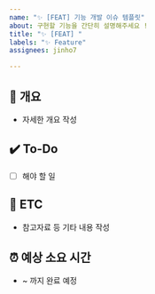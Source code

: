 ```yaml
---
name: "✨ [FEAT] 기능 개발 이슈 템플릿"
about: 구현할 기능을 간단히 설명해주세요 !
title: "✨ [FEAT] "
labels: "✨ Feature"
assignees: jinho7

---
```


## 📝 개요
- 자세한 개요 작성

## ✔️ To-Do
- [ ] 해야 할 일

## 👀 ETC
- 참고자료 등 기타 내용 작성

## ⏰ 예상 소요 시간
- ~ 까지 완료 예정
